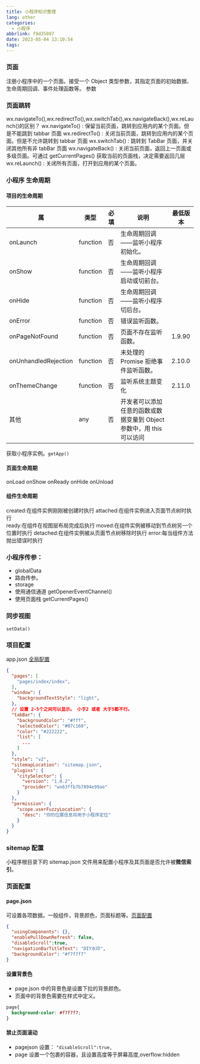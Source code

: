 ```yaml
---
title: 小程序知识整理
lang: other
categories:
  - 小程序
abbrlink: f9d35897
date: 2023-05-04 13:10:54
tags:
---
```



### 页面
注册小程序中的一个页面。接受一个 Object 类型参数，其指定页面的初始数据、生命周期回调、事件处理函数等。
参数
<!-- more -->
### 页面跳转
wx.navigateTo(),wx.redirectTo(),wx.switchTab(),wx.navigateBack(),wx.reLaunch()的区别？
wx.navigateTo() : 保留当前页面，跳转到应用内的某个页面。但是不能跳到 tabbar 页面
wx.redirectTo() : 关闭当前页面，跳转到应用内的某个页面。但是不允许跳转到 tabbar 页面
wx.switchTab() : 跳转到 TabBar 页面，并关闭其他所有非 tabBar 页面
wx.navigateBack() : 关闭当前页面，返回上一页面或多级页面。可通过 getCurrentPages() 获取当前的页面栈，决定需要返回几层
wx.reLaunch() : 关闭所有页面，打开到应用的某个页面。

### 小程序 生命周期

#### 项目的生命周期
| 属 | 类型	| 必填	| 说明	| 最低版本 |
|  ----  |  ----  |  ----  |  ----  |  ----  |
| onLaunch	| function|		否	|   生命周期回调——监听小程序初始化。 |	
| onShow	| function	|	否	|生命周期回调——监听小程序启动或切前台。	|
| onHide	| function	|	否	|生命周期回调——监听小程序切后台。	|
| onError	| function	|	否	|错误监听函数。|	
| onPageNotFound	| function		|否	|页面不存在监听函数。|	1.9.90|
| onUnhandledRejection	| function		|否	|未处理的 Promise 拒绝事件监听函数。	|2.10.0|
| onThemeChange	| function		|否	|监听系统主题变化	|2.11.0|
| 其他	| any	|	否	|开发者可以添加任意的函数或数据变量到 Object 参数中，用 this 可以访问|

获取小程序实例。`getApp()`

#### 页面生命周期
onLoad 
onShow
onReady
onHide
onUnload 

#### 组件生命周期
created:在组件实例刚刚被创建时执行
attached:在组件实例进入页面节点树时执行	
ready:在组件在视图层布局完成后执行
moved:在组件实例被移动到节点树另一个位置时执行
detached:在组件实例被从页面节点树移除时执行
error:每当组件方法抛出错误时执行


### 小程序传参：
 + globalData
 + 路由传参。 
 + storage 
 + 使用通信通道 getOpenerEventChannel()
 + 使用页面栈  getCurrentPages()


### 同步视图
`setData()`


### 项目配置
app.json [全局配置](https://developers.weixin.qq.com/miniprogram/dev/reference/configuration/app.html)
```json
{
  "pages": [
    "pages/index/index",
  ],
  "window": {
    "backgroundTextStyle": "light",
  },
  // 设置 2-5个之间可以显示。 小于2 或者 大于5都不行。
  "tabBar": {
    "backgroundColor": "#fff",
    "selectedColor": "#07c160",
    "color": "#222222",
    "list": [
      ...
    ]
  },
  "style": "v2",
  "sitemapLocation": "sitemap.json",
  "plugins": {
    "citySelector": {
      "version": "1.0.2",
      "provider": "wx63ffb7b7894e99ae"
    }
  },
  "permission": {
    "scope.userFuzzyLocation": {
      "desc": "你的位置信息将用于小程序定位"
    }
  }
}
```

### sitemap 配置
小程序根目录下的 sitemap.json 文件用来配置小程序及其页面是否允许被**微信索引**。

### 页面配置
#### page.json 
可设置各项数据。一般组件，背景颜色，页面标题等。[页面配置](https://developers.weixin.qq.com/miniprogram/dev/reference/configuration/page.html)
```json
{
  "usingComponents": {},
  "enablePullDownRefresh": false,
  "disableScroll":true,
  "navigationBarTitleText": "DIY水印",
  "backgroundColor": "#f7f7f7"
}
```
#### 设置背景色
+ page.json 中的背景色是设置下拉的背景颜色。
+ 页面中的背景色需要在样式中定义。
```css
page{
  background-color: #f7f7f7;
}
```

#### 禁止页面滚动
+ pagejson 设置： `"disableScroll":true,`
+ page 设置一个包裹的容器，且设置高度等于屏幕高度,overflow:hidden